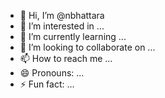 - 👋 Hi, I’m @nbhattara
- 👀 I’m interested in ...
- 🌱 I’m currently learning ...
- 💞️ I’m looking to collaborate on ...
- 📫 How to reach me ...
- 😄 Pronouns: ...
- ⚡ Fun fact: ...

<!---
nbhattara/nbhattara is a ✨ special ✨ repository because its `README.md` (this file) appears on your GitHub profile.
You can click the Preview link to take a look at your changes.
--->
